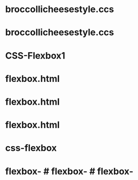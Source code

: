 # broccollicheesestyle.ccs
# broccollicheesestyle.ccs
# CSS-Flexbox1
# flexbox.html
# flexbox.html
# flexbox.html
# css-flexbox
# flexbox- # flexbox- # flexbox-
